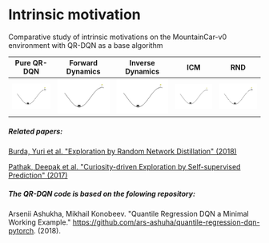 # Intrinsic motivation
Comparative study of intrinsic motivations on the MountainCar-v0 environment with QR-DQN as a base algorithm

| Pure QR-DQN | Forward Dynamics | Inverse Dynamics | ICM | RND |
| --- | --- | --- | --- | --- |
| <img src='pics/pure_qr_dqn.gif' style="width: 200px;"/> | <img src='pics/forward.gif' style="width: 200px;"/> | <img src='pics/inverse.gif' style="width: 200px;"/> | <img src='pics/ICM.gif' style="width: 200px;"/> | <img src='pics/RND.gif' style="width: 200px;"/> |


##### Related papers: 

[Burda, Yuri et al. "Exploration by Random Network Distillation" (2018)](https://arxiv.org/abs/1810.12894)

[Pathak, Deepak et al. "Curiosity-driven Exploration by Self-supervised Prediction" (2017)](https://arxiv.org/abs/1705.05363)

##### The QR-DQN code is based on the folowing repository: 

Arsenii Ashukha, Mikhail Konobeev. "Quantile Regression DQN a Minimal Working Example." https://github.com/ars-ashuha/quantile-regression-dqn-pytorch. (2018). 